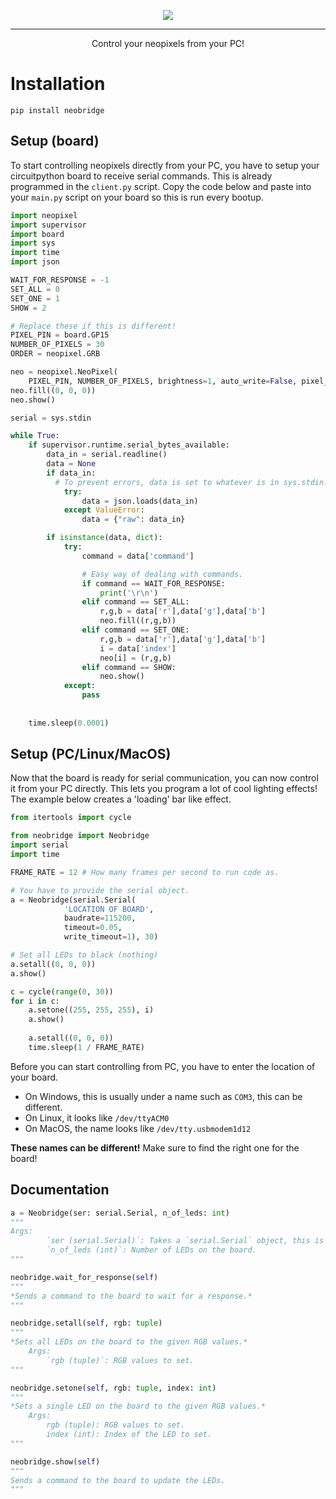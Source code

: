 <p align="center">
  <img src="https://github.com/porplax/neobridge/assets/66521670/23d60ffd-23db-4962-be2c-74dc497fe5ad">
</p>

--------

<p align="center">Control your neopixels from your PC!</p>

# Installation
`pip install neobridge`
## Setup (board)
To start controlling neopixels directly from your PC, you have to setup your circuitpython board to receive serial commands. This is already programmed in the `client.py` script. Copy the code below and paste into your `main.py` script on your board so this is run every bootup.
```py
import neopixel
import supervisor
import board
import sys
import time
import json

WAIT_FOR_RESPONSE = -1
SET_ALL = 0
SET_ONE = 1
SHOW = 2

# Replace these if this is different!
PIXEL_PIN = board.GP15 
NUMBER_OF_PIXELS = 30
ORDER = neopixel.GRB

neo = neopixel.NeoPixel(
    PIXEL_PIN, NUMBER_OF_PIXELS, brightness=1, auto_write=False, pixel_order=ORDER)
neo.fill((0, 0, 0))
neo.show()

serial = sys.stdin

while True:
    if supervisor.runtime.serial_bytes_available:
        data_in = serial.readline()
        data = None
        if data_in:
          # To prevent errors, data is set to whatever is in sys.stdin. Else, it'll fetch commands.
            try:
                data = json.loads(data_in)
            except ValueError:
                data = {"raw": data_in}

        if isinstance(data, dict):
            try:
                command = data['command']

                # Easy way of dealing with commands.
                if command == WAIT_FOR_RESPONSE:
                    print('\r\n')
                elif command == SET_ALL:
                    r,g,b = data['r'],data['g'],data['b']
                    neo.fill((r,g,b))
                elif command == SET_ONE:
                    r,g,b = data['r'],data['g'],data['b']
                    i = data['index']
                    neo[i] = (r,g,b)
                elif command == SHOW:
                    neo.show()
            except:
                pass
                    
                    
    time.sleep(0.0001)
```
## Setup (PC/Linux/MacOS)
Now that the board is ready for serial communication, you can now control it from your PC directly. This lets you program a lot of cool lighting effects! The example below creates a 'loading' bar like effect.
```py
from itertools import cycle

from neobridge import Neobridge
import serial
import time

FRAME_RATE = 12 # How many frames per second to run code as.

# You have to provide the serial object.
a = Neobridge(serial.Serial(
            'LOCATION OF BOARD',
            baudrate=115200,
            timeout=0.05,
            write_timeout=1), 30)

# Set all LEDs to black (nothing)
a.setall((0, 0, 0))
a.show()

c = cycle(range(0, 30))
for i in c:
    a.setone((255, 255, 255), i)
    a.show()
    
    a.setall((0, 0, 0))
    time.sleep(1 / FRAME_RATE)
```
Before you can start controlling from PC, you have to enter the location of your board.
- On Windows, this is usually under a name such as `COM3`, this can be different.
- On Linux, it looks like `/dev/ttyACM0`
- On MacOS, the name looks like `/dev/tty.usbmodem1d12`


**These names can be different!**
Make sure to find the right one for the board!
## Documentation
```py
a = Neobridge(ser: serial.Serial, n_of_leds: int)
"""
Args:
        `ser (serial.Serial)`: Takes a `serial.Serial` object, this is from **pyserial**
        `n_of_leds (int)`: Number of LEDs on the board.
"""
```

```py
neobridge.wait_for_response(self)
"""
*Sends a command to the board to wait for a response.*
"""
```

```py
neobridge.setall(self, rgb: tuple)
"""
*Sets all LEDs on the board to the given RGB values.*
    Args:
        `rgb (tuple)`: RGB values to set.
"""
```

```py
neobridge.setone(self, rgb: tuple, index: int)
"""
*Sets a single LED on the board to the given RGB values.*
    Args:
        rgb (tuple): RGB values to set.
        index (int): Index of the LED to set.
"""
```

```py
neobridge.show(self)
"""
Sends a command to the board to update the LEDs.
"""
```
